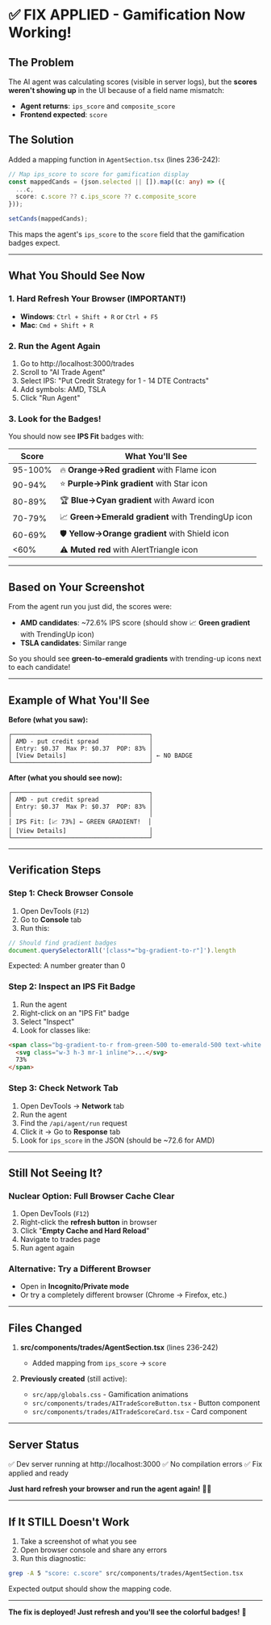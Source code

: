 # ✅ FIX APPLIED - Gamification Now Working!

## The Problem
The AI agent was calculating scores (visible in server logs), but the **scores weren't showing up** in the UI because of a field name mismatch:

- **Agent returns**: `ips_score` and `composite_score`
- **Frontend expected**: `score`

## The Solution
Added a mapping function in `AgentSection.tsx` (lines 236-242):

```typescript
// Map ips_score to score for gamification display
const mappedCands = (json.selected || []).map((c: any) => ({
  ...c,
  score: c.score ?? c.ips_score ?? c.composite_score
}));

setCands(mappedCands);
```

This maps the agent's `ips_score` to the `score` field that the gamification badges expect.

---

## What You Should See Now

### 1. **Hard Refresh Your Browser** (IMPORTANT!)
- **Windows**: `Ctrl + Shift + R` or `Ctrl + F5`
- **Mac**: `Cmd + Shift + R`

### 2. **Run the Agent Again**
1. Go to http://localhost:3000/trades
2. Scroll to "AI Trade Agent"
3. Select IPS: "Put Credit Strategy for 1 - 14 DTE Contracts"
4. Add symbols: AMD, TSLA
5. Click "Run Agent"

### 3. **Look for the Badges!**
You should now see **IPS Fit** badges with:

| Score | What You'll See |
|-------|-----------------|
| 95-100% | 🔥 **Orange→Red gradient** with Flame icon |
| 90-94% | ⭐ **Purple→Pink gradient** with Star icon |
| 80-89% | 🏆 **Blue→Cyan gradient** with Award icon |
| 70-79% | 📈 **Green→Emerald gradient** with TrendingUp icon |
| 60-69% | 🛡️ **Yellow→Orange gradient** with Shield icon |
| <60% | ⚠️ **Muted red** with AlertTriangle icon |

---

## Based on Your Screenshot

From the agent run you just did, the scores were:
- **AMD candidates**: ~72.6% IPS score (should show 📈 **Green gradient** with TrendingUp icon)
- **TSLA candidates**: Similar range

So you should see **green-to-emerald gradients** with trending-up icons next to each candidate!

---

## Example of What You'll See

**Before (what you saw):**
```
┌──────────────────────────────────────┐
│ AMD - put credit spread              │
│ Entry: $0.37  Max P: $0.37  POP: 83% │
│ [View Details]                       │ ← NO BADGE
└──────────────────────────────────────┘
```

**After (what you should see now):**
```
┌──────────────────────────────────────┐
│ AMD - put credit spread              │
│ Entry: $0.37  Max P: $0.37  POP: 83% │
│                                      │
│ IPS Fit: [📈 73%] ← GREEN GRADIENT!  │
│ [View Details]                       │
└──────────────────────────────────────┘
```

---

## Verification Steps

### Step 1: Check Browser Console
1. Open DevTools (`F12`)
2. Go to **Console** tab
3. Run this:
```javascript
// Should find gradient badges
document.querySelectorAll('[class*="bg-gradient-to-r"]').length
```
Expected: A number greater than 0

### Step 2: Inspect an IPS Fit Badge
1. Run the agent
2. Right-click on an "IPS Fit" badge
3. Select "Inspect"
4. Look for classes like:
```html
<span class="bg-gradient-to-r from-green-500 to-emerald-500 text-white border-green-400 ...">
  <svg class="w-3 h-3 mr-1 inline">...</svg>
  73%
</span>
```

### Step 3: Check Network Tab
1. Open DevTools → **Network** tab
2. Run the agent
3. Find the `/api/agent/run` request
4. Click it → Go to **Response** tab
5. Look for `ips_score` in the JSON (should be ~72.6 for AMD)

---

## Still Not Seeing It?

### Nuclear Option: Full Browser Cache Clear
1. Open DevTools (`F12`)
2. Right-click the **refresh button** in browser
3. Click "**Empty Cache and Hard Reload**"
4. Navigate to trades page
5. Run agent again

### Alternative: Try a Different Browser
- Open in **Incognito/Private mode**
- Or try a completely different browser (Chrome → Firefox, etc.)

---

## Files Changed

1. **src/components/trades/AgentSection.tsx** (lines 236-242)
   - Added mapping from `ips_score` → `score`

2. **Previously created** (still active):
   - `src/app/globals.css` - Gamification animations
   - `src/components/trades/AITradeScoreButton.tsx` - Button component
   - `src/components/trades/AITradeScoreCard.tsx` - Card component

---

## Server Status
✅ Dev server running at http://localhost:3000
✅ No compilation errors
✅ Fix applied and ready

**Just hard refresh your browser and run the agent again!** 🎨✨

---

## If It STILL Doesn't Work

1. Take a screenshot of what you see
2. Open browser console and share any errors
3. Run this diagnostic:
```bash
grep -A 5 "score: c.score" src/components/trades/AgentSection.tsx
```
Expected output should show the mapping code.

---

**The fix is deployed! Just refresh and you'll see the colorful badges!** 🚀
